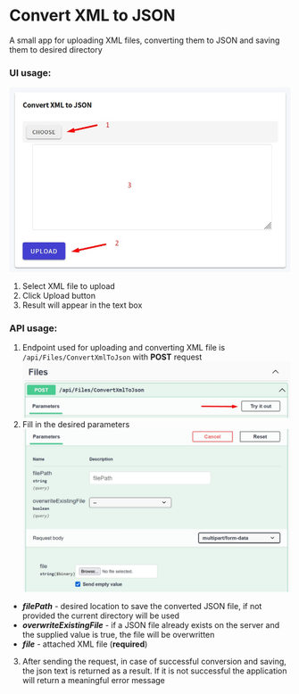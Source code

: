 # Convert XML to JSON
A small app for uploading XML files, converting them to JSON and saving them to desired directory

### UI usage:
   ![](/images/ui.jpg)
1. Select XML file to upload
2. Click Upload button
3. Result will appear in the text box

### API usage:
1. Endpoint used for uploading and converting XML file is `/api/Files/ConvertXmlToJson` with **POST** request
   ![](/images/api1.jpg)
2. Fill in the desired parameters
   ![](/images/api2.jpg)
 - ***filePath*** - desired location to save the converted JSON file, if not provided the current directory will be used
 - ***overwriteExistingFile*** - if a JSON file already exists on the server and the supplied value is true, the file will be overwritten
 - ***file*** - attached XML file (**required**)
3. After sending the request, in case of successful conversion and saving, the json text is returned as a result. If it is not successful the application will return a
meaningful error message
